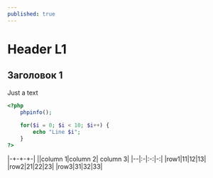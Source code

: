 ```yaml
---
published: true
---
```


# Header L1

## Заголовок 1

Just a text

~~~ php
<?php
    phpinfo();
    
    for($i = 0; $i < 10; $i++) {
        echo "Line $i";
    }
?>
~~~
|-+-+-+-|
||column 1|column 2| column 3| 
|--|:-|:-:|-:|
|row1|11|12|13|
|row2|21|22|23|
|row3|31|32|33|
